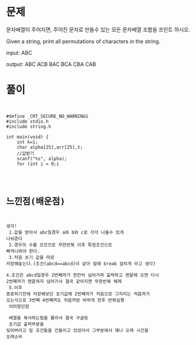 # 문제
문자배열이 주어지면, 주어진 문자로 만들수 있는 모든 문자배열 조합을 프린트 하시오.



Given a string, print all permutations of characters in the string.



input: ABC

output: ABC ACB BAC BCA CBA CAB


# 풀이

<pre><code>

#define _CRT_SECURE_NO_WARNINGS
#include stdio.h
#include string.h

int main(void) {
	int k=1;
	char alpha[25],arr[25],t;
	//값받기
	scanf("%s", alpha);
	for (int i = 0;i<strlen(alpha); i++) {
		//배열 같게 해주기
		memmove(arr, alpha, sizeof(int) * 5);
		//초기값 출력
		k = 1;
		printf("%s ", alpha);
		t = alpha[k + 1];
		alpha[k + 1] = alpha[k];
		alpha[k] = t;
		k++;
		//이후 값들
		for(;;) {
			if (strcmp(alpha, arr) == 0) {
				t = alpha[0];
				alpha[0] = alpha[i + 1];
				alpha[i + 1] = t;
				break;
			}
			else {
				if (k < strlen(alpha)-1) {
					printf("%s ", alpha);
					t = alpha[k + 1];
					alpha[k + 1] = alpha[k];
					alpha[k] = t;
					k++;
				}
				else {
					k = 1;
				}
			}
		}
	}
}

</code></pre>

# 느낀점(배운점)<br>
생각!
<br>
1.값을 받아서 abc일경우 a와 b와 c로 각각 나올수 있게 나눠준다
<br>
2.경우의 수를 모르므로 무한반복 이후 특정조건으로 빠져나와야 한다.
<br>
3.처음 초기 값을 따로 저장해놓는다.(조건(abcd==abcd)이 같아 질때 break 걸리게 라고 생각)
<br>
4.조건은 abcd일경우 2번째꺼가 한칸씩 넘어가며 출력하고 맨끝에 오면 다시 2번째꺼가 맨끝까지 넘어가서 결국 같아지면 무한반복 해제
<br>
5.이후 종료하기전에 저장해놧던 초기값에 2번째꺼가 처음으로 그자리는 처음꺼가 오는식으로 3번째 4번째꺼도 처음꺼랑 바뀌게 한후 반복실행
<br>
어려웠던점
<br>
배열을 복사하는법을 몰라서 결국 구글링
<br>
초기값 출력부분을 잊어버리고 밑 조건들을 건들이고 있었어서 그부분에서 꽤나 오래 시간을 오래소비 
<br>
